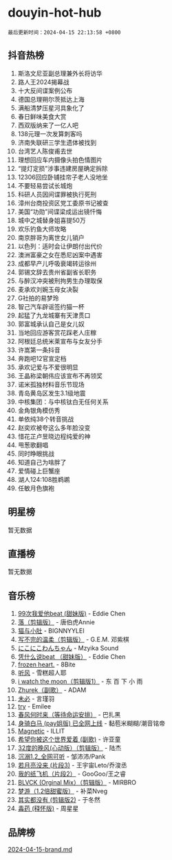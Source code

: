# douyin-hot-hub

`最后更新时间：2024-04-15 22:13:58 +0800`

## 抖音热榜

1. 斯洛文尼亚副总理兼外长将访华
1. 路人王2024揭幕战
1. 十大反间谍案例公布
1. 德国总理朔尔茨抵达上海
1. 满船清梦压星河具象化了
1. 春日鲜味美食大赏
1. 西双版纳来了一亿人吧
1. 138元理一次发算刺客吗
1. 济南失联研三学生遗体被找到
1. 台湾艺人陈俊甫去世
1. 理想回应车内摄像头拍色情图片
1. “提灯定损”涉事违建房屋确定拆除
1. 12306回应卧铺挂帘子老人没地坐
1. 不要轻易尝试长城炮
1. 科研人员因间谍罪被执行死刑
1. 漳州台商投资区党工委原书记被查
1. 美国“功勋”间谍梁成运出镜忏悔
1. 城中之城替身姐喜提50万
1. 欢乐钓鱼大师攻略
1. 南京胖哥为离世女儿销户
1. 以色列：适时会让伊朗付出代价
1. 澳洲富豪之女在悉尼凶案中遇害
1. 成都早产儿呼吸衰竭转运徐州
1. 郭锡文辞去贵州省副省长职务
1. 与醉汉冲突被刑拘男生办理取保
1. 麦承欢刘婉玉母女决裂
1. G社拍的易梦玲
1. 智己汽车辟谣签约猫一杯
1. 起猛了九龙城寨有天津贯口
1. 郭富城承认自己是女儿奴
1. 当地回应游客赏花踩老人庄稼
1. 阿根廷总统米莱宣布与女友分手
1. 许嵩第一条抖音
1. 奔跑吧12官宣定档
1. 承欢记爱与不爱很明显
1. 王晶称梁朝伟应该宣布不再领奖
1. 诺米孤独材料音乐节现场
1. 青岛黄岛区发生3.1级地震
1. 中核集团：与中核钛白无任何关系
1. 金角银角模仿秀
1. 单依纯38个转音挑战
1. 赵奕欢被夸这么多年脸没变
1. 惜花芷卢昱晓边程纯爱的神
1. 甩葱歌翻唱
1. 同时睁眼挑战
1. 知道自己为啥胖了
1. 爱情碰上巨蟹座
1. 湖人124:108胜鹈鹕
1. 任敏月色旗袍

## 明星榜

暂无数据

## 直播榜

暂无数据

## 音乐榜

1. [99次我爱他beat (甜妹版)](https://sf5-hl-cdn-tos.douyinstatic.com/obj/tos-cn-ve-2774/ocBPCLaDWFQr2tJdQmEDjGfSYIjegYYPBQZykZ) - Eddie Chen
1. [落（剪辑版）](https://sf5-hl-cdn-tos.douyinstatic.com/obj/tos-cn-ve-2774/o0h6HvN1BBbli9LtU3i5fQIleBQMF5Cg4TZmmC) - 唐伯虎Annie
1. [猫与小肚](https://sf5-hl-cdn-tos.douyinstatic.com/obj/tos-cn-ve-2774/osZeoClMECgK8DYl6VebABgbchEtPYQjZEnRtd) - BIGNNYYLEI
1. [写不完的温柔（剪辑版）](https://sf5-hl-cdn-tos.douyinstatic.com/obj/tos-cn-ve-2774/oYBzzZQJ233GfwkemJJffAIWgeIYrjZfWhHTcG) - G.E.M. 邓紫棋
1. [にこにこわんちゃん](https://sf5-hl-cdn-tos.douyinstatic.com/obj/tos-cn-ve-2774/ooyIapOMDeFipMOAMzingeei01o1UXJZQDlbCr) - Mzyika Sound
1. [凭什么说beat （甜妹版）](https://sf5-hl-cdn-tos.douyinstatic.com/obj/tos-cn-ve-2774/o4jT7FfmgeMO96zHaEAeIMFE8U1qkL6UDqDuCy) - Eddie Chen
1. [frozen heart.](https://sf5-hl-cdn-tos.douyinstatic.com/obj/tos-cn-ve-2774/oIIWJfyjIACZA9zQMtnJ6hQQhFC4vhCupoRBsO) - 8Bite
1. [听风](https://sf3-cdn-tos.douyinstatic.com/obj/tos-cn-ve-2774/oAPa3yDDDIZygYzQdBemCAIngcCeEARgbQDtJC) - 雪糕超人耶
1. [i watch the moon（剪辑版1）](https://sf3-cdn-tos.douyinstatic.com/obj/tos-cn-ve-2774/o0I9mSChzHZANMJIEBfkCQzzg6N5WAcVtqft9P) - 东 百 下 小 雨
1. [Zhurek（副歌）](https://sf6-cdn-tos.douyinstatic.com/obj/tos-cn-ve-2774/ooQm8FBZQDlf0btEYgVpCcSCQfrdJGBEKZYBGS) - ADAM
1. [未必](https://sf5-hl-cdn-tos.douyinstatic.com/obj/tos-cn-ve-2774/ogntQMFnKQDZUgTCYuJgfLEtleYZZFxBQqhhFB) - 言瑾羽
1. [try](https://sf5-hl-cdn-tos.douyinstatic.com/obj/tos-cn-ve-2774/oMCYLreazYIFEgVb1vQdrJnJTbe8DDfiCA6gKw) - Emilee
1. [春风何时来（等待命运安排）](https://sf5-hl-cdn-tos.douyinstatic.com/obj/tos-cn-ve-2774/oICBNbD3gelMfB4WgiD1KI2jQtXZE2FgHLwtsl) - 巴扎黑
1. [身骑白马 (pay姐版) 已全网上线](https://sf5-hl-cdn-tos.douyinstatic.com/obj/tos-cn-ve-2774/oQLO5ZgLsFkaDhdIIveF2zUCgfweY0gWaH4AQG) - 黏苞米糊糊/潮音铭帝
1. [Magnetic](https://sf5-hl-cdn-tos.douyinstatic.com/obj/tos-cn-ve-2774/oAQCYdBNZfLACGDmVFAsfAtpy32tqErgQ3XgBN) - ILLIT
1. [希望你被这个世界爱着 (副歌)](https://sf5-hl-cdn-tos.douyinstatic.com/obj/tos-cn-ve-2774/oUHCmWQfZlE3QQBKBeD8rCFLpJzPgCpImhsxMt) - 许亚童
1. [32度的晚风(心动版）（剪辑版）](https://sf27-cdn-tos.douyinstatic.com/obj/tos-cn-ve-2774/owNyabsyWdzUulxhoJfK8IBXgp0UMQAHpvGh2B) - 陆杰
1. [沉溺1.2_全网可听](https://sf5-hl-cdn-tos.douyinstatic.com/obj/tos-cn-ve-2774/ok2QoiBqsWAX9McZmWiI9gAB0EzwD4Xj6yfmtH) - 邹沛沛/Pank
1. [若月亮没来 (片段3)](https://sf5-hl-cdn-tos.douyinstatic.com/obj/tos-cn-ve-2774/okfyEUsGW1B1ovJi5JiN9IjvAT2lMwA054GoEB) - 王宇宙Leto/乔浚丞
1. [我的纸飞机（片段2）](https://sf5-hl-cdn-tos.douyinstatic.com/obj/tos-cn-ve-2774/oM2ZrKcg2CD5AeRB2gkeXOFB1IxAGJdZPazYHf) - GooGoo/王之睿
1. [BLVCK (Orginal Mix）（剪辑版）](https://sf5-hl-cdn-tos.douyinstatic.com/obj/tos-cn-ve-2774/osnDnwSfQThtCz8BikQnbAAZHwC8YcmgvnnlYf) - MIRBRO
1. [梦游（1.2倍甜蜜版）](https://sf5-hl-cdn-tos.douyinstatic.com/obj/tos-cn-ve-2774/o4gyAUm8hwufoEABmwVIiQtHsFuGzAEEWtNMzo) - 补菜Nveg
1. [其实都没有 (剪辑版2)](https://sf5-hl-cdn-tos.douyinstatic.com/obj/tos-cn-ve-2774/oEBNQenHZtBhxYjGgUDQk0BCHTigQafgFlbQ7k) - 于冬然
1. [毒药 (释怀版)](https://sf3-cdn-tos.douyinstatic.com/obj/tos-cn-ve-2774/oYILMEAzspdZBIzy4frJNB8ZHPHWAhiwowd4Ad) - 周星星

## 品牌榜

[2024-04-15-brand.md](2024-04-15-brand.md)
